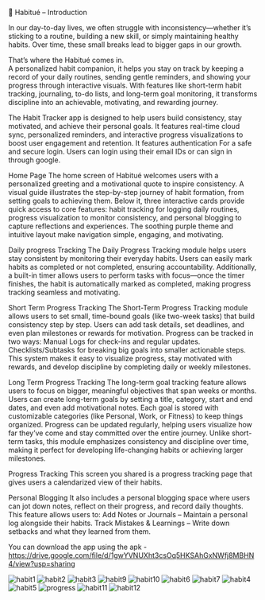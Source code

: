 
🌱 Habitué – Introduction

In our day-to-day lives, we often struggle with inconsistency—whether it’s sticking to a routine, building a new skill, or simply maintaining healthy habits. Over time, these small breaks lead to bigger gaps in our growth.

That’s where the Habitué comes in.   
A personalized habit companion, it helps you stay on track by keeping a record of your daily routines, sending gentle reminders, and showing your progress through interactive visuals. With features like short-term habit tracking, journaling, to-do lists, and long-term goal monitoring, it transforms discipline into an achievable, motivating, and rewarding journey.

The Habit Tracker app is designed to help users build consistency, stay motivated, and achieve their personal goals.
It features real-time cloud sync, personalized reminders, and interactive progress visualizations to boost user engagement and retention.
It features authentication For a safe and secure login.
Users can login using their email IDs or can sign in through google. 

Home Page
The home screen of Habitué welcomes users with a personalized greeting and a motivational quote to inspire consistency. A visual guide illustrates the step-by-step journey of habit formation, from setting goals to achieving them. Below it, three interactive cards provide quick access to core features: habit tracking for logging daily routines, progress visualization to monitor consistency, and personal blogging to capture reflections and experiences. The soothing purple theme and intuitive layout make navigation simple, engaging, and motivating.

Daily progress Tracking 
The Daily Progress Tracking module helps users stay consistent by monitoring their everyday habits. Users can easily mark habits as completed or not completed, ensuring accountability. Additionally, a built-in timer allows users to perform tasks with focus—once the timer finishes, the habit is automatically marked as completed, making progress tracking seamless and motivating.

Short Term Progress Tracking
The Short-Term Progress Tracking module allows users to set small, time-bound goals (like two-week tasks) that build consistency step by step. Users can add task details, set deadlines, and even plan milestones or rewards for motivation. Progress can be tracked in two ways:
Manual Logs for check-ins and regular updates.
Checklists/Subtasks for breaking big goals into smaller actionable steps.
This system makes it easy to visualize progress, stay motivated with rewards, and develop discipline by completing daily or weekly milestones.

Long Term Progress Tracking
The long-term goal tracking feature allows users to focus on bigger, meaningful objectives that span weeks or months. Users can create long-term goals by setting a title, category, start and end dates, and even add motivational notes. Each goal is stored with customizable categories (like Personal, Work, or Fitness) to keep things organized.
Progress can be updated regularly, helping users visualize how far they’ve come and stay committed over the entire journey. Unlike short-term tasks, this module emphasizes consistency and discipline over time, making it perfect for developing life-changing habits or achieving larger milestones.

Progress Tracking
This screen you shared is a progress tracking page that gives users a calendarized view of their habits.

Personal Blogging
It also includes a personal blogging space where users can jot down notes, reflect on their progress, and record daily thoughts. This feature allows users to:
Add Notes or Journals – Maintain a personal log alongside their habits.
Track Mistakes & Learnings – Write down setbacks and what they learned from them.

You can download the app using the apk - https://drive.google.com/file/d/1gwYVNUXht3csOq5HKSAhGxNWfj8MBHN4/view?usp=sharing

![habit1](https://github.com/user-attachments/assets/ab9bae6a-09af-42f7-8a53-e96bc955bbda)
![habit2](https://github.com/user-attachments/assets/3faf5d07-1bac-4948-8c3c-869dca35a1a0)
![habit3](https://github.com/user-attachments/assets/2425a781-4173-45b6-b774-cd7f60ff2aa3)
![habit9](https://github.com/user-attachments/assets/a4ef5ddf-ba78-47f4-b214-bda45a629947)
![habit10](https://github.com/user-attachments/assets/79723fca-be35-4060-91a7-c8df7448cc25)
![habit6](https://github.com/user-attachments/assets/0cd987dd-27cf-4c66-9346-1deb51c046ca)
![habit7](https://github.com/user-attachments/assets/ed672683-5485-48bf-87d6-9fccd8503cc9)
![habit4](https://github.com/user-attachments/assets/e2df4eac-9593-4a8b-970b-110baf108074)
![habit5](https://github.com/user-attachments/assets/dd66adb6-588e-44fc-ab7d-201393714c0e)
![progress](https://github.com/user-attachments/assets/2de50a4f-fc31-4118-b770-53bd7b00d50c)
![habit11](https://github.com/user-attachments/assets/7aae8fa2-69bf-4382-823e-c7c9279f24e2)
![habit12](https://github.com/user-attachments/assets/db81a9c3-266a-45b3-8634-9586d93707ca)

